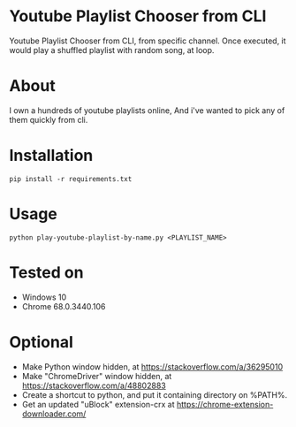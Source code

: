 # Youtube Playlist Chooser from CLI
Youtube Playlist Chooser from CLI, from specific channel.
Once executed, it would play a shuffled playlist with random song, at loop.

# About
I own a hundreds of youtube playlists online,
And i've wanted to pick any of them quickly from cli.

# Installation

	pip install -r requirements.txt

# Usage

	python play-youtube-playlist-by-name.py <PLAYLIST_NAME>

# Tested on
 * Windows 10
 * Chrome 68.0.3440.106

# Optional
 * Make Python window hidden, at https://stackoverflow.com/a/36295010
 * Make "ChromeDriver" window hidden, at https://stackoverflow.com/a/48802883
 * Create a shortcut to python, and put it containing directory on %PATH%.
 * Get an updated "uBlock" extension-crx at https://chrome-extension-downloader.com/